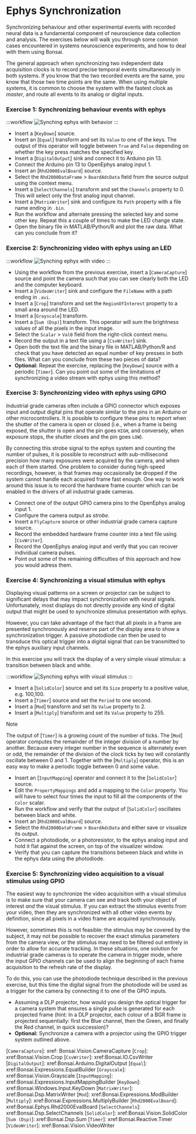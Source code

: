---
---

# Ephys Synchronization

Synchronizing behaviour and other experimental events with recorded neural data is a fundamental component of neuroscience data collection and analysis. The exercises below will walk you through some common cases encountered in systems neuroscience experiments, and how to deal with them using Bonsai.

The general approach when synchronizing two independent data acquisition clocks is to record precise temporal events simultaneously in both systems. If you know that the two recorded events are the same, you know that those two time points are the same. When using multiple systems, it is common to choose the system with the fastest clock as _master_, and route all events to its analog or digital inputs.

### **Exercise 1:** Synchronizing behaviour events with ephys

:::workflow
![Synching ephys with behavior](~/workflows/synching-ephys-behavior.bonsai)
:::

- Insert a [`KeyDown`] source.
- Insert an [`Equal`] transform and set its `Value` to one of the keys. The output of this operator will toggle between `True` and `False` depending on whether the key press matches the specified key.
- Insert a [`DigitalOutput`] sink and connect it to Arduino pin 13.
- Connect the Arduino pin 13 to OpenEphys analog input 1.
- Insert an [`Rhd2000EvalBoard`] source.
- Select the `Rhd2000DataFrame` > `BoardAdcData` field from the source output using the context menu.
- Insert a [`SelectChannels`] transform and set the `Channels` property to 0. This will select only the first analog input channel.
- Insert a [`MatrixWriter`] sink and configure its `Path` property with a file name ending in `.bin`.
- Run the workflow and alternate pressing the selected key and some other key. Repeat this a couple of times to make the LED change state.
- Open the binary file in MATLAB/Python/R and plot the raw data. What can you conclude from it?

### **Exercise 2:** Synchronizing video with ephys using an LED

:::workflow
![Synching ephys with video](~/workflows/synching-ephys-video.bonsai)
:::

- Using the workflow from the previous exercise, insert a [`CameraCapture`] source and point the camera such that you can see clearly both the LED and the computer keyboard.
- Insert a [`VideoWriter`] sink and configure the `FileName` with a path ending in `.avi`.
- Insert a [`Crop`] transform and set the `RegionOfInterest` property to a small area around the LED.
- Insert a [`Grayscale`] transform.
- Insert a [`Sum (Dsp)`] transform. This operator will sum the brightness values of all the pixels in the input image.
- Select the `Scalar` > `Val0` field from the right-click context menu.
- Record the output in a text file using a [`CsvWriter`] sink.
- Open both the text file and the binary file in MATLAB/Python/R and check that you have detected an equal number of key presses in both files. What can you conclude from these two pieces of data?
- **Optional:** Repeat the exercise, replacing the [`KeyDown`] source with a periodic [`Timer`]. Can you point out some of the limitations of synchronizing a video stream with ephys using this method?

### **Exercise 3:** Synchronizing video with ephys using GPIO

Industrial grade cameras often include a GPIO connector which exposes input and output digital pins that operate similar to the pins in an Arduino or other microcontrollers. It is possible to configure these pins to report when the shutter of the camera is open or closed (i.e., when a frame is being exposed, the shutter is open and the pin goes `HIGH`, and conversely, when exposure stops, the shutter closes and the pin goes `LOW`).

By connecting this strobe signal to the ephys system and counting the number of pulses, it is possible to reconstruct with sub-millisecond precision how many exposures were acquired by the camera, and when each of them started. One problem to consider during high-speed recordings, however, is that frames may occasionally be dropped if the system cannot handle each acquired frame fast enough. One way to work around this issue is to record the hardware frame counter which can be enabled in the drivers of all industrial grade cameras.

- Connect one of the output GPIO camera pins to the OpenEphys analog input 1.
- Configure the camera output as _strobe_.
- Insert a `FlyCapture` source or other industrial grade camera capture source.
- Record the embedded hardware frame counter into a text file using [`CsvWriter`].
- Record the OpenEphys analog input and verify that you can recover individual camera pulses.
- Point out some of the remaining difficulties of this approach and how you would adress them.

### **Exercise 4:** Synchronizing a visual stimulus with ephys

Displaying visual patterns on a screen or projector can be subject to significant delays that may impact synchronization with neural signals. Unfortunately, most displays do not directly provide any kind of digital output that might be used to synchronize stimulus presentation with ephys.

However, you can take advantage of the fact that all pixels in a frame are presented synchronously and reserve part of the display area to show a synchronization trigger. A passive photodiode can then be used to transduce this optical trigger into a digital signal that can be transmitted to the ephys auxiliary input channels.

In this exercise you will track the display of a very simple visual stimulus: a transition between black and white.

:::workflow
![Synching ephys with visual stimulus](~/workflows/synching-ephys-visual.bonsai)
:::

- Insert a [`SolidColor`] source and set its `Size` property to a positive value, e.g. 100,100.
- Insert a [`Timer`] source and set the `Period` to one second.
- Insert a [`Mod`] transform and set its `Value` property to 2.
- Insert a [`Multiply`] transform and set its `Value` property to 255.

> [!Note]
> The output of [`Timer`] is a growing count of the number of ticks. The [`Mod`] operator computes the remainder of the integer division of a number by another. Because every integer number in the sequence is alternately even or odd, the remainder of the division of the clock ticks by two will constantly oscillate between 0 and 1. Together with the [`Multiply`] operator, this is an easy way to make a periodic toggle between 0 and some value.

- Insert an [`InputMapping`] operator and connect it to the [`SolidColor`] source.
- Edit the `PropertyMappings` and add a mapping to the `Color` property. You will have to select four times the input to fill all the components of the `Color` scalar.
- Run the workflow and verify that the output of [`SolidColor`] oscillates between black and white.
- Insert an [`Rhd2000EvalBoard`] source.
- Select the `Rhd2000DataFrame` > `BoardAdcData` and either save or visualize its output.
- Connect a photodiode, or a photoresistor, to the ephys analog input and hold it flat against the screen, on top of the visualizer window.
- Verify that you can capture the transitions between black and white in the ephys data using the photodiode.

### **Exercise 5:** Synchronizing video acquisition to a visual stimulus using GPIO

The easiest way to synchronize the video acquisition with a visual stimulus is to make sure that your camera can see and track both your object of interest _and_ the visual stimulus. If you can extract the stimulus events from your video, then they are synchronized with all other video events by definition, since all pixels in a video frame are acquired synchronously.

However, sometimes this is not feasible: the stimulus may be covered by the subject, it may not be possible to recover the exact stimulus parameters from the camera view, or the stimulus may need to be filtered out entirely in order to allow for accurate tracking. In these situations, one solution for industrial grade cameras is to operate the camera in trigger mode, where the input GPIO channels can be used to align the beginning of each frame acquisition to the refresh rate of the display.

To do this, you can use the photodiode technique described in the previous exercise, but this time the digital signal from the photodiode will be used as a trigger for the camera by connecting it to one of the GPIO inputs.

- Assuming a DLP projector, how would you design the optical trigger for a camera system that ensures a single pulse is generated for each projected frame (hint: In a DLP projector, each colour of a BGR frame is projected sequentially: first the Blue channel, then the Green, and finally the Red channel, in quick succession)?
- **Optional:** Synchronize a camera with a projector using the GPIO trigger system outlined above.

<!-- Reference-style links -->
[`CameraCapture`]: xref: Bonsai.Vision.CameraCapture
[`Crop`]: xref:Bonsai.Vision.Crop
[`CsvWriter`]: xref:Bonsai.IO.CsvWriter
[`DigitalOutput`]: xref:Bonsai.Arduino.DigitalOutput
[`Equal`]: xref:Bonsai.Expressions.EqualBuilder
[`Grayscale`]: xref:Bonsai.Vision.Grayscale
[`InputMapping`]: xref:Bonsai.Expressions.InputMappingBuilder
[`KeyDown`]: xref:Bonsai.Windows.Input.KeyDown
[`MatrixWriter`]: xref:Bonsai.Dsp.MatrixWriter
[`Mod`]: xref:Bonsai.Expressions.ModBuilder
[`Multiply`]: xref:Bonsai.Expressions.MultiplyBuilder
[`Rhd2000EvalBoard`]: xref:Bonsai.Ephys.Rhd2000EvalBoard
[`SelectChannels`]: xref:Bonsai.Dsp.SelectChannels
[`SolidColor`]: xref:Bonsai.Vision.SolidColor
[`Sum (Dsp)`]: xref:Bonsai.Dsp.Sum
[`Timer`]: xref:Bonsai.Reactive.Timer
[`VideoWriter`]: xref:Bonsai.Vision.VideoWriter